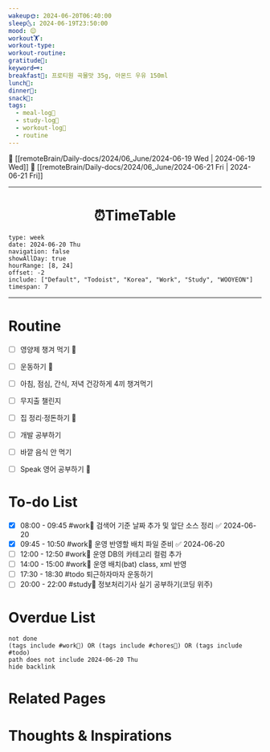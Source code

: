 ```yaml
---
wakeup🌞: 2024-06-20T06:40:00
sleep🌜: 2024-06-19T23:50:00
mood: 😌
workout🏋️: 
workout-type: 
workout-routine: 
gratitude🙏: 
keyword🗝️: 
breakfast🍳: 프로티원 곡물맛 35g, 아몬드 우유 150ml
lunch🍚: 
dinner🥗: 
snack🍬: 
tags:
  - meal-log📝
  - study-log📓
  - workout-log💪
  - routine
---
```


🔺 [[remoteBrain/Daily-docs/2024/06_June/2024-06-19 Wed | 2024-06-19 Wed]]
🔻 [[remoteBrain/Daily-docs/2024/06_June/2024-06-21 Fri | 2024-06-21 Fri]]
___
<h1> <center>⏰TimeTable </center> </h1>

```gEvent
type: week
date: 2024-06-20 Thu
navigation: false
showAllDay: true
hourRange: [8, 24]
offset: -2
include: ["Default", "Todoist", "Korea", "Work", "Study", "WOOYEON"]
timespan: 7
```

--- 


# Routine 

- [ ] 영양제 챙겨 먹기 🔼 
- [ ] 운동하기 🔼
- [ ] 아침, 점심, 간식, 저녁 건강하게 4끼 챙겨먹기
- [ ] 무지출 챌린지 
- [ ] 집 정리·정돈하기 🔼
- [ ] 개발 공부하기
- [ ] 바깥 음식 안 먹기 
- [ ] Speak 영어 공부하기 🔼 


# To-do List

- [x] 08:00 - 09:45 #work💼 검색어 기준 날짜 추가 및 앞단 소스 정리 ✅ 2024-06-20
- [x] 09:45 - 10:50 #work💼 운영 반영할 배치 파일 준비 ✅ 2024-06-20
- [ ] 12:00 - 12:50 #work💼 운영 DB의 카테고리 컬럼 추가
- [ ] 14:00 - 15:00 #work💼 운영 배치(bat) class, xml 반영
- [ ] 17:30 - 18:30 #todo 퇴근하자마자 운동하기
- [ ] 20:00 - 22:00 #study📓 정보처리기사 실기 공부하기(코딩 위주)

# Overdue List
```tasks
not done
(tags include #work💼) OR (tags include #chores🧺) OR (tags include #todo)
path does not include 2024-06-20 Thu
hide backlink
```

# Related Pages



# Thoughts & Inspirations

